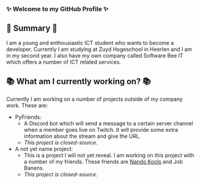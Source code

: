 ### ✨ Welcome to my GitHub Profile ✨
## 📖 Summary 📖
I am a young and enthousiastic ICT student who wants to become a developer. Currently I am studying at Zuyd Hogeschool in Heerlen and I am in my second year. I also have my own company called Software Bee IT which offers a number of ICT related services.

## 📚 What am I currently working on? 📚
Currently I am working on a number of projects outside of my company work. These are:
- PyFriends:
  - A Discord bot which will send a message to a certain server channel when a member goes live on Twitch. It will provide some extra information about the stream and give the URL.
  - *This project is closed-source.*
- A not yet name project:
  - This is a project I will not yet reveal. I am working on this project with a number of my friends. These friends are [Nando Kools](https://github.com/BlaxadowFire) and Job Banens.
  - *This project is closed-source.*
<!--
**SebastiaanBij/SebastiaanBij** is a ✨ _special_ ✨ repository because its `README.md` (this file) appears on your GitHub profile.

Here are some ideas to get you started:

- 🔭 I’m currently working on ...
- 🌱 I’m currently learning ...
- 👯 I’m looking to collaborate on ...
- 🤔 I’m looking for help with ...
- 💬 Ask me about ...
- 📫 How to reach me: ...
- 😄 Pronouns: ...
- ⚡ Fun fact: ...
-->
